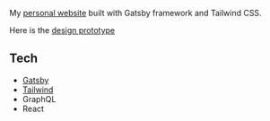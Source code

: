 My [personal website] built with Gatsby framework and Tailwind CSS.

Here is the [design prototype] 

## Tech
- [Gatsby]
- [Tailwind]
- GraphQL
- React


[personal website]: <https://spino.dev>
[Gatsby]: <https://www.gatsbyjs.com/>
[Tailwind]: <https://tailwindcss.com/>
[design prototype]: <https://xd.adobe.com/view/13a9fa0e-16a3-4899-a0cb-da1b3631a2be-46fa/?fullscreen>
